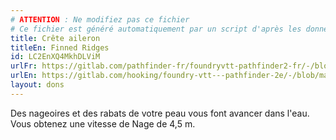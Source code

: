 ```yaml
---
# ATTENTION : Ne modifiez pas ce fichier
# Ce fichier est généré automatiquement par un script d'après les données du module Foundry VTT officiel et de sa traduction
title: Crête aileron
titleEn: Finned Ridges
id: LC2EnXQ4MkhDLViM
urlFr: https://gitlab.com/pathfinder-fr/foundryvtt-pathfinder2-fr/-/blob/master/data/feats/LC2EnXQ4MkhDLViM.htm
urlEn: https://gitlab.com/hooking/foundry-vtt---pathfinder-2e/-/blob/master/packs/data/feats.db/finned-ridges.json
layout: dons
---
```

Des nageoires et des rabats de votre peau vous font avancer dans l'eau. Vous obtenez une vitesse de Nage de 4,5 m.
